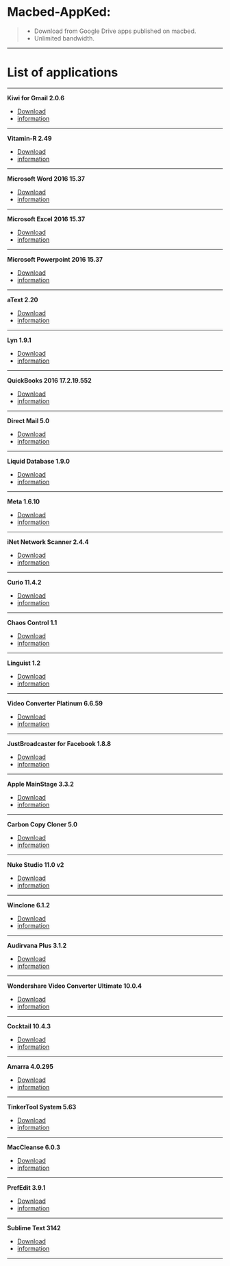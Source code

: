 # Macbed-AppKed:

> + Download from Google Drive apps published on macbed.
> + Unlimited bandwidth.

---
# List of applications
---
**Kiwi for Gmail 2.0.6**
* [Download](http://corneey.com/q4TqEg)
* [information](https://www.macbed.com/kiwi-for-gmail-2-0-6/)
---
**Vitamin-R 2.49**
* [Download](http://ally.sh/kDmfy)
* [information](https://www.macbed.com/vitamin-r-2-49/)
---
**Microsoft Word 2016 15.37**
* [Download](http://ally.sh/ZgRpu)
* [information](https://www.macbed.com/microsoft-word-2016-15-37/)
---
**Microsoft Excel 2016 15.37**
* [Download](http://ally.sh/WashP)
* [information](https://www.macbed.com/microsoft-excel-2016-15-37/)
---
**Microsoft Powerpoint 2016 15.37**
* [Download](http://ally.sh/6qInS)
* [information](https://www.macbed.com/microsoft-powerpoint-2016/)
---
**aText 2.20**
* [Download](http://ally.sh/rCIAh)
* [information](https://www.macbed.com/atext-2-20/)
---
**Lyn 1.9.1**
* [Download](http://ally.sh/ylHqU)
* [information](https://www.macbed.com/lyn-1-9-1/)
---
**QuickBooks 2016 17.2.19.552**
* [Download](http://ally.sh/ofcL7)
* [information](https://www.macbed.com/quickbooks-2016-17-2-19-552/)
---
**Direct Mail 5.0**
* [Download](http://ally.sh/hdA4q)
* [information](https://www.macbed.com/direct-mail-5-0/)
---
**Liquid Database 1.9.0**
* [Download](http://ally.sh/opSnv)
* [information](https://www.macbed.com/liquid-database-1-9-0/)
---
**Meta 1.6.10**
* [Download](http://ally.sh/j9Y1j)
* [information](https://www.macbed.com/meta-1-6-10/)
---
**iNet Network Scanner 2.4.4**
* [Download](http://ally.sh/5AvLC)
* [information](https://www.macbed.com/inet-network-scanner-2-4-4/)
---
**Curio 11.4.2**
* [Download](http://ally.sh/sX4H6)
* [information](https://www.macbed.com/curio-11-4-2/)
---
**Chaos Control 1.1**
* [Download](http://ally.sh/us5Ef)
* [information](https://www.macbed.com/chaos-control-1-1/)
---
**Linguist 1.2**
* [Download](http://ally.sh/SD5Jo)
* [information](https://www.macbed.com/linguist-1-2/)
---
**Video Converter Platinum 6.6.59**
* [Download](http://ally.sh/i2FSq)
* [information](https://www.macbed.com/video-converter-platinum-6-6-59/)
---
**JustBroadcaster for Facebook 1.8.8**
* [Download](http://ally.sh/8SRV1)
* [information](https://www.macbed.com/justbroadcaster-for-facebook-1-8-8/)
---
**Apple MainStage 3.3.2**
* [Download](http://ally.sh/WWGRh)
* [information](https://www.macbed.com/apple-mainstage-3-3-2/)
---
**Carbon Copy Cloner 5.0**
* [Download](http://ally.sh/pPvdo)
* [information](https://www.macbed.com/carbon-copy-cloner-5-0/)
---
**Nuke Studio 11.0 v2**
* [Download](http://ally.sh/PvvY5)
* [information](https://www.macbed.com/nuke-studio-11-0-v2/)
---
**Winclone 6.1.2**
* [Download](http://ally.sh/cg6Yt)
* [information](https://www.macbed.com/winclone-6-1-2/)
---
**Audirvana Plus 3.1.2**
* [Download](http://ally.sh/C1aWe)
* [information](https://www.macbed.com/audirvana-plus-3-1-2/)
---
**Wondershare Video Converter Ultimate 10.0.4**
* [Download](http://ally.sh/WYLax)
* [information](https://www.macbed.com/wondershare-video-converter-ultimate-10-0-4/)
---
**Cocktail 10.4.3**
* [Download](http://ally.sh/2z7BS)
* [information](https://www.macbed.com/cocktail-10-4-3/)
---
**Amarra 4.0.295**
* [Download](http://ally.sh/cl57T)
* [information](https://www.macbed.com/amarra-4-0-295/)
---
**TinkerTool System 5.63**
* [Download](http://ally.sh/6kbCI)
* [information](https://www.macbed.com/tinkertool-system-5-63/)
---
**MacCleanse 6.0.3**
* [Download](http://ally.sh/5MI44)
* [information](https://www.macbed.com/maccleanse-6-0-3/)
---
**PrefEdit 3.9.1**
* [Download](http://ally.sh/t4ivD)
* [information](https://www.macbed.com/prefedit-3-9-1/)
---
**Sublime Text 3142**
* [Download](http://ally.sh/mxF9a)
* [information](https://www.macbed.com/sublime-text-3142/)
---
